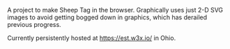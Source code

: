 A project to make Sheep Tag in the browser. Graphically uses just 2-D SVG images
to avoid getting bogged down in graphics, which has derailed previous progress.

Currently persistently hosted at https://est.w3x.io/ in Ohio.
